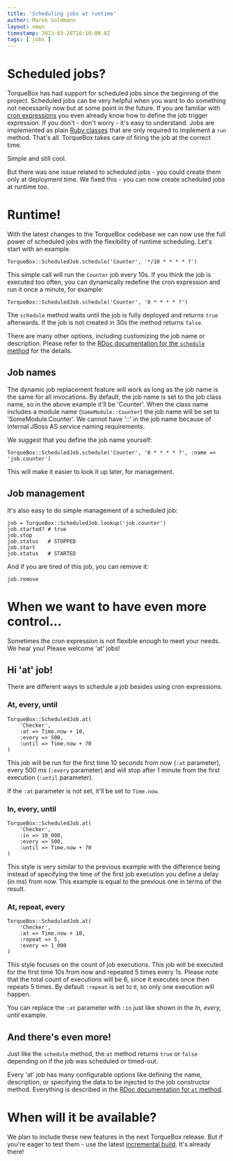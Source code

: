 ```yaml
---
title: 'Scheduling jobs at runtime'
author: Marek Goldmann
layout: news
timestamp: 2013-03-28T16:10:00.0Z
tags: [ jobs ]
---
```


# Scheduled jobs?

TorqueBox has had support for scheduled jobs since the beginning of the project.
Scheduled jobs can be very helpful when you want to do something not
necessarily now but at some point in the future. If you are familiar with [cron
expressions](/documentation/2.3.0/scheduled-jobs.html#jobs-format) you even already
know how to define the job trigger expression. If you don't - don't worry - it's easy
to understand. Jobs are implemented as plain [Ruby
classes](/documentation/2.3.0/scheduled-jobs.html#ruby-job-classes) that are only
required to implement a `run` method. That's all.
TorqueBox takes care of firing the job at the correct time.

Simple and still cool.

But there was one issue related to scheduled jobs - you could create them only
at deployment time. We fixed this - you can now create scheduled jobs at
runtime too.

# Runtime!

With the latest changes to the TorqueBox codebase we can now use the full power
of scheduled jobs with the flexibility of runtime scheduling. Let's start with
an example.

    TorqueBox::ScheduledJob.schedule('Counter', '*/10 * * * * ?')

This simple call will run the `Counter` job every 10s. If
you think the job is executed too often, you can dynamically redefine the cron 
expression and run it once a minute, for example:

    TorqueBox::ScheduledJob.schedule('Counter', '0 * * * * ?')

The `schedule` method  waits until the job is fully deployed and returns `true`
afterwards. If the job is not created in 30s the method returns `false`.

There are many other options, including customizing the job name or
description. Please refer to the [RDoc documentation for the `schedule`
method](/builds/yardocs/TorqueBox/ScheduledJob.html#schedule-class_method) for
the details.

## Job names

The dynamic job replacement feature will work as long as the job name
is the same for all invocations. By default, the job name is set to
the job class name, so in the above example it'll be 'Counter'. When
the class name includes a module name (`SomeModule::Counter`)
the job name will be set to 'SomeModule.Counter'. We cannot have '::'
in the job name because of internal JBoss AS service naming
requirements.

We suggest that you define the job name yourself:

    TorqueBox::ScheduledJob.schedule('Counter', '0 * * * * ?', :name => 'job.counter')

This will make it easier to look it up later, for management.

## Job management

It's also easy to do simple management of a scheduled job:

    job = TorqueBox::ScheduledJob.lookup('job.counter')
    job.started? # true
    job.stop
    job.status   # STOPPED
    job.start
    job.status   # STARTED

And if you are tired of this job, you can remove it:

    job.remove

# When we want to have even more control...

Sometimes the cron expression is not flexible enough to meet your needs. We
hear you! Please welcome 'at' jobs!

## Hi 'at' job!

There are different ways to schedule a job besides using cron expressions.

### At, every, until

    TorqueBox::ScheduledJob.at(
        'Checker',
        :at => Time.now + 10,
        :every => 500,
        :until => Time.now + 70
    )
 
This job will be run for the first time 10 seconds from now (`:at` parameter),
every 500 ms (`:every` parameter) and will stop after 1 minute from the first
execution (`:until` parameter).

If the `:at` parameter is not set, it'll be set to `Time.now`.

### In, every, until

    TorqueBox::ScheduledJob.at(
        'Checker',
        :in => 10_000,
        :every => 500,
        :until => Time.now + 70
    )

This style is very similar to the previous example with the difference being
instead of specifying the time of the first job execution you define a delay
(in ms) from now. This example is equal to the previous one in terms of the result.

### At, repeat, every

    TorqueBox::ScheduledJob.at(
        'Checker',
        :at => Time.now + 10,
        :repeat => 5,
        :every => 1_000
    )

This style focuses on the count of job executions. This job will be executed
for the first time 10s from now and repeated 5 times every 1s.  Please note
that the total count of executions will be 6, since it executes once then
repeats 5 times. By default `:repeat` is set to `0`, so only one execution
will happen.
  
You can replace the `:at` parameter with `:in` just like shown in the *In,
every, until* example.

## And there's even more!

Just like the `schedule` method, the `at` method returns `true` or `false`
depending on if the job was scheduled or timed-out. 

Every 'at' job has many configurable options like defining the name,
description, or specifying the data to be injected to the job constructor
method. Everything is described in the [RDoc documentation for `at`
method](/builds/yardocs/TorqueBox/ScheduledJob.html#at-class_method).

# When will it be available?

We plan to include these new features in the next TorqueBox release. But if
you're eager to test them - use the latest [incremental build](/builds/). It's
already there!

